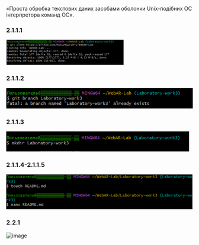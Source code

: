 «Проста обробка текстових даних засобами оболонки Unix-подібних ОС 
інтерпретора команд ОС».
### 2.1.1.1 ###
![image](https://github.com/MaksymGurzhiy/WebAR-Lab/blob/Laboratory-work3/2.1.1.1.png?raw=true)
### 2.1.1.2 ###
![image](https://github.com/MaksymGurzhiy/WebAR-Lab/blob/Laboratory-work3/2.1.1.2.png?raw=true)
### 2.1.1.3 ###
![image](https://github.com/MaksymGurzhiy/WebAR-Lab/blob/Laboratory-work3/2.1.1.3.png?raw=true)
### 2.1.1.4-2.1.1.5 ###
![image](https://github.com/MaksymGurzhiy/WebAR-Lab/blob/Laboratory-work3/2.1.1.4-2.1.1.5.png?raw=true)
### 2.2.1 ###
![image](https://user-images.githubusercontent.com/127398854/229057229-7d1e81d7-7146-4384-8da9-875deae554f1.png)
###
